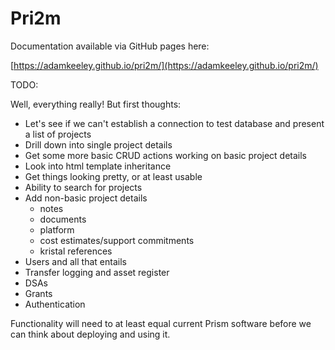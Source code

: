 # Pri2m

Documentation available via GitHub pages here:

[https://adamkeeley.github.io/pri2m/](https://adamkeeley.github.io/pri2m/)

TODO:

Well, everything really! But first thoughts:

- Let's see if we can't establish a connection to test database and present a list of projects
- Drill down into single project details
- Get some more basic CRUD actions working on basic project details
- Look into html template inheritance
- Get things looking pretty, or at least usable
- Ability to search for projects 
- Add non-basic project details
    - notes
    - documents
    - platform
    - cost estimates/support commitments
    - kristal references
- Users and all that entails
- Transfer logging and asset register
- DSAs 
- Grants
- Authentication

Functionality will need to at least equal current Prism software before we can think about deploying and using it.

